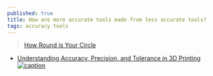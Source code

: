 ```yaml
---
published: true
title: How are more accurate tools made from less accurate tools?
tags: accuracy tools
---
```

> [How Round is Your Circle](https://www.youtube.com/watch?v=UfACxH7liew)

- [Understanding Accuracy, Precision, and Tolerance in 3D Printing](https://formlabs.com/blog/understanding-accuracy-precision-tolerance-in-3d-printing/)
[![caption](https://formlabs.com/_next/image/?url=https%3A%2F%2Fformlabs-media.formlabs.com%2Ffiler_public_thumbnails%2Ffiler_public%2F78%2F93%2F78930163-2cfc-4018-a1d2-6a22032a28b4%2Faccuracy-precision-3d-printing.jpg__1354x0_q85_subsampling-2.jpg&w=3840&q=75)](https://formlabs.com/blog/understanding-accuracy-precision-tolerance-in-3d-printing/)